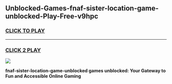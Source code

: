 
## Unblocked-Games-fnaf-sister-location-game-unblocked-Play-Free-v9hpc
<h3>
<a href="https://premium76.site?title=fnaf-sister-location-game-unblocked&ref=18A1">CLICK TO PLAY</a></h3>
<hr>

<h3>
<a href="https://premium76.site?title=fnaf-sister-location-game-unblocked&ref=18A1">CLICK 2 PLAY</a>
  
</h3>

<a href="https://premium76.site?title=fnaf-sister-location-game-unblocked&ref=18A1"><img src="https://clearcache.store/games.png"></a>


**fnaf-sister-location-game-unblocked games unblocked: Your Gateway to Fun and Accessible Online Gaming**
